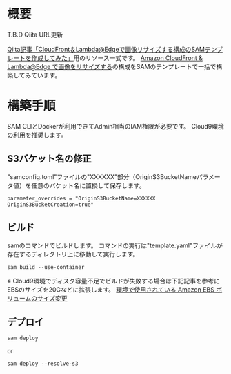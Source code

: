 # 概要

T.B.D Qiita URL更新

[Qiita記事「CloudFront＆Lambda@Edgeで画像リサイズする構成のSAMテンプレートを作成してみた」](https://qiita.com/drafts)用のリソース一式です。
[Amazon CloudFront & Lambda@Edge で画像をリサイズする](https://aws.amazon.com/jp/blogs/news/resizing-images-with-amazon-cloudfront-lambdaedge-aws-cdn-blog/)の構成をSAMのテンプレートで一括で構築してみています。

# 構築手順

SAM CLIとDockerが利用できてAdmin相当のIAM権限が必要です。
Cloud9環境の利用を推奨します。

## S3バケット名の修正

"samconfig.toml"ファイルの"XXXXXX"部分（OriginS3BucketNameパラメータ値）を任意のバケット名に置換して保存します。
```
parameter_overrides = "OriginS3BucketName=XXXXXX OriginS3BucketCreation=true"
```

## ビルド

samのコマンドでビルドします。
コマンドの実行は"template.yaml"ファイルが存在するディレクトリ上に移動して実行します。
```
sam build --use-container
```

※ Cloud9環境でディスク容量不足でビルドが失敗する場合は下記記事を参考にEBSのサイズを20Gなどに拡張します。
[環境で使用されている Amazon EBS ボリュームのサイズ変更](https://docs.aws.amazon.com/ja_jp/cloud9/latest/user-guide/move-environment.html#move-environment-resize)

## デプロイ

```
sam deploy
```
or
```
sam deploy --resolve-s3
```
